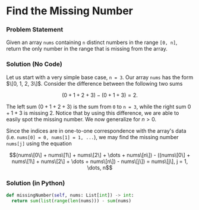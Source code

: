 # Find the Missing Number

### Problem Statement

Given an array ```nums``` containing ```n``` distinct numbers in the range ```[0, n]```, return the only number in the range that is missing from the array. 

### Solution (No Code)

Let us start with a very simple base case, ```n = 3```. Our array ```nums``` has the form $\[0, 1, 2, 3\]$. Consider the difference between the following two sums 

$$(0 + 1 + 2 + 3) - (0 + 1 + 3) = 2.$$

The left sum $(0 + 1 + 2 + 3)$ is the sum from ```0``` to ```n = 3```, while the right sum $0 + 1 + 3$ is missing 2. Notice that by using this difference, we are able to easily spot the missing number. We now generalize for $n > 0$. 

Since the indices are in one-to-one correspondence with the array's data (i.e. ```nums[0] = 0, nums[1] = 1, ...```), we may find the missing number ```nums[j]``` using the equation 

$$(nums\[0\] + nums\[1\] + nums\[2\] + \dots + nums\[n\]) - ((nums\[0\] + nums\[1\] + nums\[2\] + \dots + nums\[n\]) - nums\[j\]) = nums\[j\], j = 1, \dots, n$$

### Solution (in Python)

```python
def missingNumber(self, nums: List[int]) -> int: 
  return sum(list(range(len(nums))) - sum(nums) 
```














